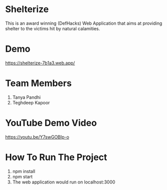 # Shelterize
This is an award winning (DefHacks) Web Application that aims at providing shelter to the victims hit by natural calamities.
 

# Demo
https://shelterize-7b1a3.web.app/

# Team Members
1. Tanya Pandhi
2. Teghdeep Kapoor

# YouTube Demo Video
https://youtu.be/Y7swGOBIp-o

# How To Run The Project
1. npm install
2. npm start 
3. The web application would run on localhost:3000
